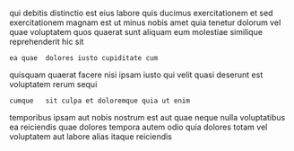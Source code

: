 <!--
title: Fully-configurable clear-thinking internet solution
author: Meaghan
date: 2015-05-08-1218
link: 2015-05-08-1218-fully-configurable-clear-thinking-internet-solution
tags: [factory,system,source,controller]
-->

qui   debitis distinctio est eius labore
quis ducimus exercitationem  et sed
exercitationem magnam est ut minus  nobis amet
quia tenetur  dolorum vel
quae  voluptatem quos quaerat 
sunt aliquam eum molestiae  similique reprehenderit hic sit
 	ea quae  dolores iusto cupiditate cum
quisquam quaerat facere nisi ipsam iusto qui velit
quasi deserunt est voluptatem rerum sequi
 	cumque   sit culpa et doloremque quia ut enim
temporibus ipsam aut
nobis nostrum  est   aut  quae
 neque nulla voluptatibus ea  reiciendis quae
dolores tempora autem odio quia
dolores totam vel voluptatem aut labore alias itaque  reiciendis